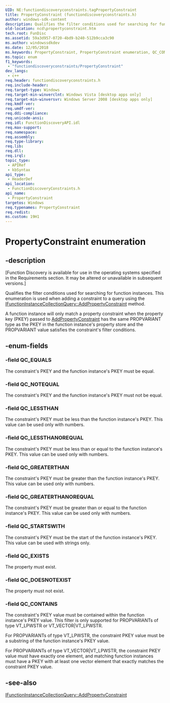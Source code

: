 ```yaml
---
UID: NE:functiondiscoveryconstraints.tagPropertyConstraint
title: PropertyConstraint (functiondiscoveryconstraints.h)
author: windows-sdk-content
description: Qualifies the filter conditions used for searching for function instances.
old-location: ncd\propertyconstraint.htm
tech.root: FunDisc
ms.assetid: 59a3d957-0720-4bd9-b240-512b9cca3c90
ms.author: windowssdkdev
ms.date: 12/05/2018
ms.keywords: PropertyConstraint, PropertyConstraint enumeration, QC_CONTAINS, QC_DOESNOTEXIST, QC_EQUALS, QC_EXISTS, QC_GREATERTHAN, QC_GREATERTHANOREQUAL, QC_LESSTHAN, QC_LESSTHANOREQUAL, QC_NOTEQUAL, QC_STARTSWITH, functiondiscoveryconstraints/PropertyConstraint, functiondiscoveryconstraints/QC_CONTAINS, functiondiscoveryconstraints/QC_DOESNOTEXIST, functiondiscoveryconstraints/QC_EQUALS, functiondiscoveryconstraints/QC_EXISTS, functiondiscoveryconstraints/QC_GREATERTHAN, functiondiscoveryconstraints/QC_GREATERTHANOREQUAL, functiondiscoveryconstraints/QC_LESSTHAN, functiondiscoveryconstraints/QC_LESSTHANOREQUAL, functiondiscoveryconstraints/QC_NOTEQUAL, functiondiscoveryconstraints/QC_STARTSWITH, ncd.propertyconstraint, tagPropertyConstraint
ms.topic: enum
f1_keywords: 
 - "functiondiscoveryconstraints/PropertyConstraint"
dev_langs:
 - c++
req.header: functiondiscoveryconstraints.h
req.include-header: 
req.target-type: Windows
req.target-min-winverclnt: Windows Vista [desktop apps only]
req.target-min-winversvr: Windows Server 2008 [desktop apps only]
req.kmdf-ver: 
req.umdf-ver: 
req.ddi-compliance: 
req.unicode-ansi: 
req.idl: FunctionDiscoveryAPI.idl
req.max-support: 
req.namespace: 
req.assembly: 
req.type-library: 
req.lib: 
req.dll: 
req.irql: 
topic_type:
 - APIRef
 - kbSyntax
api_type:
 - HeaderDef
api_location:
 - FunctionDiscoveryConstraints.h
api_name:
 - PropertyConstraint
targetos: Windows
req.typenames: PropertyConstraint
req.redist: 
ms.custom: 19H1
---
```


# PropertyConstraint enumeration


## -description


<p class="CCE_Message">[Function Discovery is available for use in the operating systems specified in the Requirements section. It may be altered or unavailable in subsequent versions.]

Qualifies the filter conditions used for searching for function instances. This enumeration is used when adding a constraint to a query using the <a href="https://docs.microsoft.com/windows/desktop/api/functiondiscoveryapi/nf-functiondiscoveryapi-ifunctioninstancecollectionquery-addpropertyconstraint">IFunctionInstanceCollectionQuery::AddPropertyConstraint</a> method.

A function instance will only match a property constraint when the property key (PKEY) passed to  <a href="https://docs.microsoft.com/windows/desktop/api/functiondiscoveryapi/nf-functiondiscoveryapi-ifunctioninstancecollectionquery-addpropertyconstraint">AddPropertyConstraint</a> has the same PROPVARIANT type as the PKEY in the function instance's property store and the PROPVARIANT value satisfies the constraint's filter conditions.


## -enum-fields




### -field QC_EQUALS

The constraint's PKEY and the function instance's  PKEY must be equal.


### -field QC_NOTEQUAL

The constraint's PKEY and the function instance's  PKEY  must not be equal.


### -field QC_LESSTHAN

The constraint's PKEY must be less than the function instance's PKEY. This value can be used only with numbers.


### -field QC_LESSTHANOREQUAL

The constraint's PKEY must be less than or equal to the function instance's PKEY. This value can be used only with numbers.


### -field QC_GREATERTHAN

The constraint's PKEY must be greater than the function instance's PKEY. This value can be used only with numbers.


### -field QC_GREATERTHANOREQUAL

The constraint's PKEY must be greater than or equal to the function instance's PKEY. This value can be used only with numbers.


### -field QC_STARTSWITH

The constraint's PKEY must be the start of the function instance's PKEY. This value can be used with strings only.


### -field QC_EXISTS

The property must exist.


### -field QC_DOESNOTEXIST

The property must not exist.


### -field QC_CONTAINS

The constraint's PKEY value must be contained within the function instance's PKEY value.  This filter is only supported for PROPVARIANTs of type VT_LPWSTR or VT_VECTOR|VT_LPWSTR.

For PROPVARIANTs of type VT_LPWSTR, the constraint PKEY value must be a substring of the function instance's PKEY value.

For PROPVARIANTs of type VT_VECTOR|VT_LPWSTR, the constraint PKEY value must have exactly one element, and matching function instances must have a PKEY with at least one vector element that exactly matches the constraint PKEY value.


## -see-also




<a href="https://docs.microsoft.com/windows/desktop/api/functiondiscoveryapi/nf-functiondiscoveryapi-ifunctioninstancecollectionquery-addpropertyconstraint">IFunctionInstanceCollectionQuery::AddPropertyConstraint</a>
 

 

